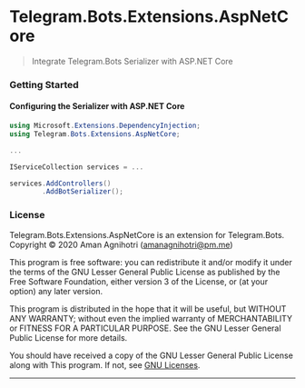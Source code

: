 # Telegram.Bots.Extensions.AspNetCore
> Integrate Telegram.Bots Serializer with ASP.NET Core

### Getting Started

#### Configuring the Serializer with ASP.NET Core
```c#
using Microsoft.Extensions.DependencyInjection;
using Telegram.Bots.Extensions.AspNetCore;

...

IServiceCollection services = ...

services.AddControllers()
        .AddBotSerializer();
```

### License

Telegram.Bots.Extensions.AspNetCore is an extension for Telegram.Bots.
Copyright © 2020  Aman Agnihotri (amanagnihotri@pm.me)

This program is free software: you can redistribute it and/or modify
it under the terms of the GNU Lesser General Public License as published
by the Free Software Foundation, either version 3 of the License, or
(at your option) any later version.

This program is distributed in the hope that it will be useful,
but WITHOUT ANY WARRANTY; without even the implied warranty of
MERCHANTABILITY or FITNESS FOR A PARTICULAR PURPOSE.  See the
GNU Lesser General Public License for more details.

You should have received a copy of the GNU Lesser General Public License
along with This program.  If not, see [GNU Licenses](https://www.gnu.org/licenses/).

---
